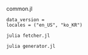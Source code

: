 common.jl
```
data_version = 
locales = ("en_US", "ko_KR")
```


```
julia fetcher.jl

julia generator.jl
```
